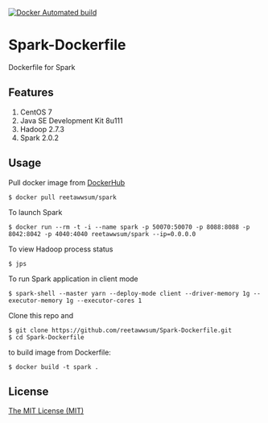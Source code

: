 [![Docker Automated build](https://img.shields.io/docker/automated/reetawwsum/spark.svg)](https://hub.docker.com/r/reetawwsum/spark)

# Spark-Dockerfile
Dockerfile for Spark

## Features

1. CentOS 7
2. Java SE Development Kit 8u111
3. Hadoop 2.7.3
4. Spark 2.0.2

## Usage

Pull docker image from [DockerHub](https://hub.docker.com/r/reetawwsum/spark)

	$ docker pull reetawwsum/spark

To launch Spark

	$ docker run --rm -t -i --name spark -p 50070:50070 -p 8088:8088 -p 8042:8042 -p 4040:4040 reetawwsum/spark --ip=0.0.0.0

To view Hadoop process status

	$ jps

To run Spark application in client mode

	$ spark-shell --master yarn --deploy-mode client --driver-memory 1g --executor-memory 1g --executor-cores 1

Clone this repo and

	$ git clone https://github.com/reetawwsum/Spark-Dockerfile.git
	$ cd Spark-Dockerfile

to build image from Dockerfile:

	$ docker build -t spark .

## License
[The MIT License (MIT)](LICENSE)
